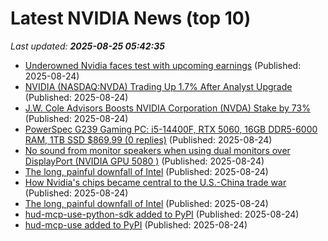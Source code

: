 # Latest NVIDIA News (top 10)
_Last updated: **2025-08-25 05:42:35**_

- [Underowned Nvidia faces test with upcoming earnings](https://www.irishtimes.com/your-money/2025/08/24/under-owned-nvidia-faces-test-with-upcoming-earnings/) (Published: 2025-08-24)
- [NVIDIA (NASDAQ:NVDA) Trading Up 1.7% After Analyst Upgrade](https://www.etfdailynews.com/2025/08/24/nvidia-nasdaqnvda-trading-up-1-7-after-analyst-upgrade/) (Published: 2025-08-24)
- [J.W. Cole Advisors Boosts NVIDIA Corporation (NVDA) Stake by 73%](https://finance.yahoo.com/news/j-w-cole-advisors-boosts-051820846.html) (Published: 2025-08-24)
- [PowerSpec G239 Gaming PC: i5-14400F, RTX 5060, 16GB DDR5-6000 RAM, 1TB SSD $869.99 (0 replies)](https://slickdeals.net/f/18551845-powerspec-g239-gaming-pc-i5-14400f-rtx-5060-16gb-ddr5-6000-ram-1tb-ssd-869-99) (Published: 2025-08-24)
- [No sound from monitor speakers when using dual monitors over DisplayPort (NVIDIA GPU 5080 )](https://askubuntu.com/questions/1554949/no-sound-from-monitor-speakers-when-using-dual-monitors-over-displayport-nvidia) (Published: 2025-08-24)
- [The long, painful downfall of Intel](https://indianexpress.com/article/technology/tech-news-technology/the-long-painful-downfall-of-intel-10207917/) (Published: 2025-08-24)
- [How Nvidia's chips became central to the U.S.-China trade war](https://economictimes.indiatimes.com/news/international/business/how-nvidias-chips-became-central-to-the-u-s-china-trade-war/articleshow/123480170.cms) (Published: 2025-08-24)
- [The long, painful downfall of Intel](https://economictimes.indiatimes.com/news/international/business/the-long-painful-downfall-of-intel/articleshow/123480130.cms) (Published: 2025-08-24)
- [hud-mcp-use-python-sdk added to PyPI](https://pypi.org/project/hud-mcp-use-python-sdk/) (Published: 2025-08-24)
- [hud-mcp-use added to PyPI](https://pypi.org/project/hud-mcp-use/) (Published: 2025-08-24)
